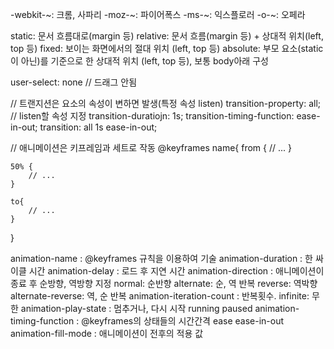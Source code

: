 -webkit-~: 크롬, 사파리
-moz-~: 파이어폭스
-ms-~: 익스플로러
-o-~: 오페라

static: 문서 흐름대로(margin 등)
relative: 문서 흐름(margin 등) + 상대적 위치(left, top 등)
fixed: 보이는 화면에서의 절대 위치 (left, top 등)
absolute: 부모 요소(static이 아닌)를 기준으로 한 상대적 위치 (left, top 등), 보통 body아래 구성

user-select: none // 드래그 안됨

// 트랜지션은 요소의 속성이 변하면 발생(특정 속성 listen)
transition-property: all; // listen할 속성 지정
transition-duratiojn: 1s;
transition-timing-function: ease-in-out;
transition: all 1s ease-in-out;

// 애니메이션은 키프레임과 세트로 작동
@keyframes name{
from {
// ...
}

    50% {
        // ...
    }

    to{
        // ...
    }

}

animation-name : @keyframes 규칙을 이용하여 기술
animation-duration : 한 싸이클 시간
animation-delay : 로드 후 지연 시간
animation-direction : 애니메이션이 종료 후 순방향, 역방향 지정
normal: 순반향
alternate: 순, 역 반복
reverse: 역박향
alternate-reverse: 역, 순 반복
animation-iteration-count : 반복횟수. infinite: 무한
animation-play-state : 멈추거나, 다시 시작
running
paused
animation-timing-function : @keyframes의 상태들의 시간간격
ease
ease-in-out
animation-fill-mode : 애니메이션이 전후의 적용 값
